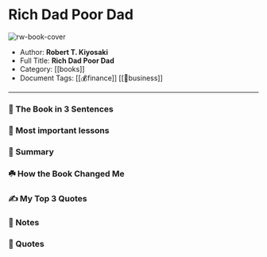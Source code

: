 
# Rich Dad Poor Dad

![rw-book-cover](https://i.gr-assets.com/images/S/compressed.photo.goodreads.com/books/1388211242l/69571.jpg)

- Author: **Robert T. Kiyosaki**
- Full Title: **Rich Dad Poor Dad**
- Category: [[books]]
- Document Tags: [[💰finance]] [[💼business]] 
---
### 🚀 The Book in 3 Sentences

### 🎨 Most important lessons

### 📒 Summary

### ☘️ How the Book Changed Me

### ✍️ My Top 3 Quotes

### 📝 Notes

### 📜 Quotes
